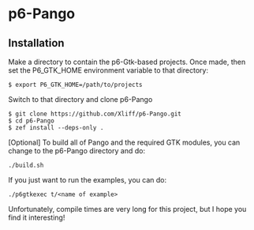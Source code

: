 # p6-Pango

## Installation

Make a directory to contain the p6-Gtk-based projects. Once made, then set the P6_GTK_HOME environment variable to that directory:

```
$ export P6_GTK_HOME=/path/to/projects
```

Switch to that directory and clone p6-Pango

```
$ git clone https://github.com/Xliff/p6-Pango.git
$ cd p6-Pango
$ zef install --deps-only .
```

[Optional] To build all of Pango and the required GTK modules, you can change to the p6-Pango directory and do:

```
./build.sh
```

If you just want to run the examples, you can do:

```
./p6gtkexec t/<name of example>
```

Unfortunately, compile times are very long for this project, but I hope you find it interesting!
